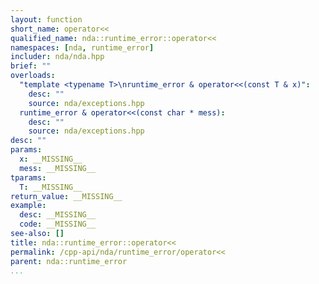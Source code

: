 ```yaml
---
layout: function
short_name: operator<<
qualified_name: nda::runtime_error::operator<<
namespaces: [nda, runtime_error]
includer: nda/nda.hpp
brief: ""
overloads:
  "template <typename T>\nruntime_error & operator<<(const T & x)":
    desc: ""
    source: nda/exceptions.hpp
  runtime_error & operator<<(const char * mess):
    desc: ""
    source: nda/exceptions.hpp
desc: ""
params:
  x: __MISSING__
  mess: __MISSING__
tparams:
  T: __MISSING__
return_value: __MISSING__
example:
  desc: __MISSING__
  code: __MISSING__
see-also: []
title: nda::runtime_error::operator<<
permalink: /cpp-api/nda/runtime_error/operator<<
parent: nda::runtime_error
...
```


